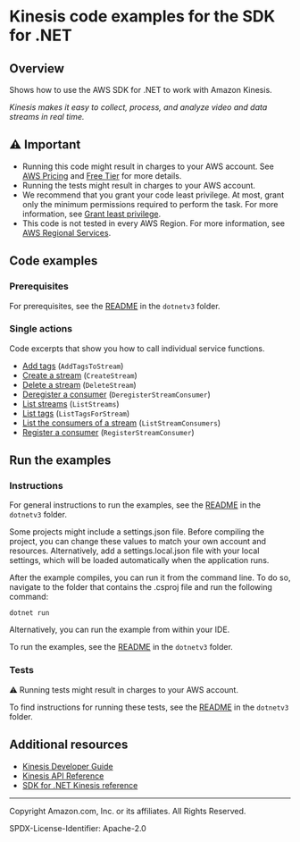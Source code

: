<!--Generated by WRITEME on 2023-09-12 00:35:18.633147 (UTC)-->
# Kinesis code examples for the SDK for .NET

## Overview

Shows how to use the AWS SDK for .NET to work with Amazon Kinesis.

<!--custom.overview.start-->
<!--custom.overview.end-->

*Kinesis makes it easy to collect, process, and analyze video and data streams in real time.*

## ⚠ Important

* Running this code might result in charges to your AWS account. See [AWS Pricing](https://aws.amazon.com/pricing/?aws-products-pricing.sort-by=item.additionalFields.productNameLowercase&aws-products-pricing.sort-order=asc&awsf.Free%20Tier%20Type=*all&awsf.tech-category=*all) and [Free Tier](https://aws.amazon.com/free/?all-free-tier.sort-by=item.additionalFields.SortRank&all-free-tier.sort-order=asc&awsf.Free%20Tier%20Types=*all&awsf.Free%20Tier%20Categories=*all) for more details.
* Running the tests might result in charges to your AWS account.
* We recommend that you grant your code least privilege. At most, grant only the minimum permissions required to perform the task. For more information, see [Grant least privilege](https://docs.aws.amazon.com/IAM/latest/UserGuide/best-practices.html#grant-least-privilege).
* This code is not tested in every AWS Region. For more information, see [AWS Regional Services](https://aws.amazon.com/about-aws/global-infrastructure/regional-product-services).

<!--custom.important.start-->
<!--custom.important.end-->

## Code examples

### Prerequisites

For prerequisites, see the [README](../README.md#Prerequisites) in the `dotnetv3` folder.


<!--custom.prerequisites.start-->
<!--custom.prerequisites.end-->

### Single actions

Code excerpts that show you how to call individual service functions.

* [Add tags](TagStreamExample/TagStreamExample/TagStream.cs#L6) (`AddTagsToStream`)
* [Create a stream](CreateStreamExample/CreateStreamExample/CreateStream.cs#L6) (`CreateStream`)
* [Delete a stream](DeleteStreamExample/DeleteStreamExample/DeleteStream.cs#L6) (`DeleteStream`)
* [Deregister a consumer](DeregisterConsumerExample/DeregisterConsumerExample/DeregisterConsumer.cs#L6) (`DeregisterStreamConsumer`)
* [List streams](ListStreamsExample/ListStreamsExample/ListStreams.cs#L6) (`ListStreams`)
* [List tags](ListTagsExample/ListTagsExample/ListTags.cs#L6) (`ListTagsForStream`)
* [List the consumers of a stream](ListConsumersExample/ListConsumersExample/ListConsumers.cs#L6) (`ListStreamConsumers`)
* [Register a consumer](RegisterConsumerExample/RegisterConsumerExample/RegisterConsumer.cs#L6) (`RegisterStreamConsumer`)

## Run the examples

### Instructions


For general instructions to run the examples, see the
[README](../README.md#building-and-running-the-code-examples) in the `dotnetv3` folder.

Some projects might include a settings.json file. Before compiling the project,
you can change these values to match your own account and resources. Alternatively,
add a settings.local.json file with your local settings, which will be loaded automatically
when the application runs.

After the example compiles, you can run it from the command line. To do so, navigate to
the folder that contains the .csproj file and run the following command:

```
dotnet run
```

Alternatively, you can run the example from within your IDE.

<!--custom.instructions.start-->
To run the examples, see the [README](../README.md#building-and-running-the-code-examples) in the `dotnetv3` folder.
<!--custom.instructions.end-->



### Tests

⚠ Running tests might result in charges to your AWS account.


To find instructions for running these tests, see the [README](../README.md#Tests)
in the `dotnetv3` folder.



<!--custom.tests.start-->
<!--custom.tests.end-->

## Additional resources

* [Kinesis Developer Guide](https://docs.aws.amazon.com/streams/latest/dev/introduction.html)
* [Kinesis API Reference](https://docs.aws.amazon.com/kinesis/latest/APIReference/Welcome.html)
* [SDK for .NET Kinesis reference](https://docs.aws.amazon.com/sdkfornet/v3/apidocs/items/Kinesis/NKinesis.html)

<!--custom.resources.start-->
<!--custom.resources.end-->

---

Copyright Amazon.com, Inc. or its affiliates. All Rights Reserved.

SPDX-License-Identifier: Apache-2.0